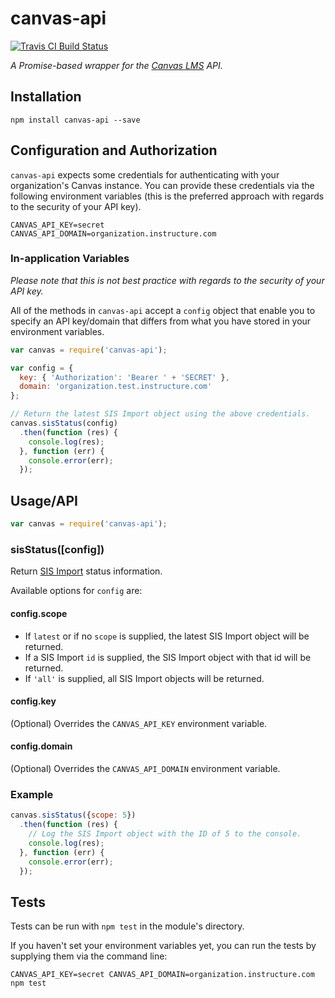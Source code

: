 # canvas-api

[![Travis CI Build Status](https://travis-ci.org/neurotech/canvas-api.svg?branch=master)](https://travis-ci.org/neurotech/canvas-api)

*A Promise-based wrapper for the [Canvas LMS](http://www.canvaslms.com/) API.*

## Installation

`npm install canvas-api --save`

## Configuration and Authorization

`canvas-api` expects some credentials for authenticating with your organization's Canvas instance. You can provide these credentials via the following environment variables (this is the preferred approach with regards to the security of your API key).

```
CANVAS_API_KEY=secret
CANVAS_API_DOMAIN=organization.instructure.com
```

### In-application Variables

*Please note that this is not best practice with regards to the security of your API key.*

All of the methods in `canvas-api` accept a `config` object that enable you to specify an API key/domain that differs from what you have stored in your environment variables.

``` javascript
var canvas = require('canvas-api');

var config = {
  key: { 'Authorization': 'Bearer ' + 'SECRET' },
  domain: 'organization.test.instructure.com'
};

// Return the latest SIS Import object using the above credentials.
canvas.sisStatus(config)
  .then(function (res) {
    console.log(res);
  }, function (err) {
    console.error(err);
  });
```

## Usage/API

``` javascript
var canvas = require('canvas-api');
```

### sisStatus([config])

Return [SIS Import](https://canvas.instructure.com/doc/api/sis_imports.html#SisImport) status information.

Available options for `config` are:

#### config.scope

 - If `latest` or if no `scope` is supplied, the latest SIS Import object will be returned.
 - If a SIS Import `id` is supplied, the SIS Import object with that id will be returned.
 - If `'all'` is supplied, all SIS Import objects will be returned.

#### config.key

(Optional) Overrides the `CANVAS_API_KEY` environment variable.

#### config.domain

(Optional) Overrides the `CANVAS_API_DOMAIN` environment variable.

### Example

``` javascript
canvas.sisStatus({scope: 5})
  .then(function (res) {
    // Log the SIS Import object with the ID of 5 to the console.
    console.log(res);
  }, function (err) {
    console.error(err);
  });
```

## Tests

Tests can be run with `npm test` in the module's directory.

If you haven't set your environment variables yet, you can run the tests by supplying them via the command line:

`CANVAS_API_KEY=secret CANVAS_API_DOMAIN=organization.instructure.com npm test`
